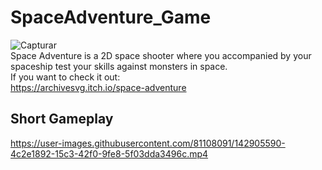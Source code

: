 # SpaceAdventure_Game
![Capturar](https://user-images.githubusercontent.com/81108091/142033651-f3c97f7c-d1c4-48f3-a2cc-0fc740feb498.PNG)  
Space Adventure is a 2D space shooter where you accompanied by your spaceship test your skills against monsters in space.  
If you want to check it out:  
https://archivesvg.itch.io/space-adventure

## Short Gameplay
https://user-images.githubusercontent.com/81108091/142905590-4c2e1892-15c3-42f0-9fe8-5f03dda3496c.mp4

